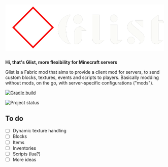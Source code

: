 # <img src="./logo.png" width="500">
**Hi, that's Glist, more flexibility for Minecraft servers**

Glist is a Fabric mod that aims to provide a client mod for servers, to send custom blocks, textures, events and scripts to players.
Basically modding without mods, on the go, with server-specific configurations ("mods").

[![Gradle build](https://github.com/AirOne01/glist/actions/workflows/build.yml/badge.svg)](https://github.com/AirOne01/glist/actions/workflows/build.yml)

![Project status](https://repobeats.axiom.co/api/embed/b8dac1b2ede9fa37512a4f25846973a371c701e7.svg "Repobeats analytics image")

## To do

* [ ] Dynamic texture handling
* [ ] Blocks
* [ ] Items
* [ ] Inventories
* [ ] Scripts (lua?)
* [ ] More ideas

